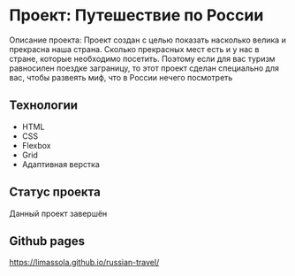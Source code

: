 # Проект: Путешествие по России

Описание проекта:
Проект создан с целью показать насколько велика и прекрасна наша страна. Сколько прекрасных мест есть и у нас в стране, которые необходимо посетить. Поэтому если для вас туризм равносилен поездке заграницу, то этот проект сделан специально для вас, чтобы развеять миф, что в России нечего посмотреть

## Технологии
* HTML
* CSS
* Flexbox
* Grid
* Адаптивная верстка

## Статус проекта
Данный проект завершён

## Github pages 
https://limassola.github.io/russian-travel/
